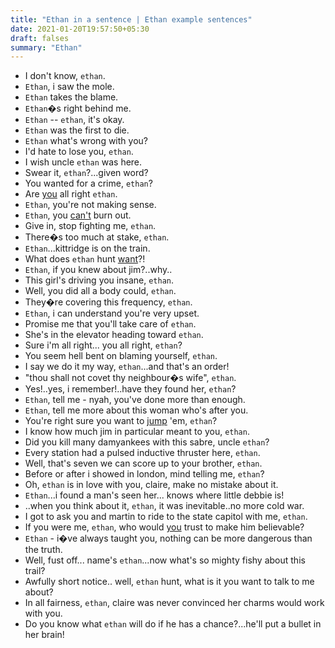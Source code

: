 ```yaml
---
title: "Ethan in a sentence | Ethan example sentences"
date: 2021-01-20T19:57:50+05:30
draft: falses
summary: "Ethan"
---
```

- I don't know, `ethan`.
- `Ethan`, i saw the mole.
- `Ethan` takes the blame.
- `Ethan`�s right behind me.
- `Ethan` -- `ethan`, it's okay.
- `Ethan` was the first to die.
- `Ethan` what's wrong with you?
- I'd hate to lose you, `ethan`.
- I wish uncle `ethan` was here.
- Swear it, `ethan`?...given word?
- You wanted for a crime, `ethan`?
- Are <u>you</u> all right `ethan`.
- `Ethan`, you're not making sense.
- `Ethan`, you <u>can't</u> burn out.
- Give in, stop fighting me, `ethan`.
- There�s too much at stake, `ethan`.
- `Ethan`...kittridge is on the train.
- What does `ethan` hunt <u>want</u>?!
- `Ethan`, if you knew about jim?..why..
- This girl's driving you insane, `ethan`.
- Well, you did all a body could, `ethan`.
- They�re covering this frequency, `ethan`.
- `Ethan`, i can understand you're very upset.
- Promise me that you'll take care of `ethan`.
- She's in the elevator heading toward `ethan`.
- Sure i'm all right... you all right, `ethan`?
- You seem hell bent on blaming yourself, `ethan`.
- I say we do it my way, `ethan`...and that's an order!
- "thou shall not covet thy neighbour�s wife", `ethan`.
- Yes!..yes, i remember!..have they found her, `ethan`?
- `Ethan`, tell me - nyah, you've done more than enough.
- `Ethan`, tell me more about this woman who's after you.
- You're right sure you want to <u>jump</u> 'em, `ethan`?
- I know how much jim in particular meant to you, `ethan`.
- Did you kill many damyankees with this sabre, uncle `ethan`?
- Every station had a pulsed inductive thruster here, `ethan`.
- Well, that's seven we can score up to your brother, `ethan`.
- Before or after i showed in london, mind telling me, `ethan`?
- Oh, `ethan` is in love with you, claire, make no mistake about it.
- `Ethan`...i found a man's seen her... knows where little debbie is!
- ..when you think about it, `ethan`, it was inevitable..no more cold war.
- I got to ask you and martin to ride to the state capitol with me, `ethan`.
- If you were me, `ethan`, who would <u>you</u> trust to make him believable?
- `Ethan` - i�ve always taught you, nothing can be more dangerous than the truth.
- Well, fust off... name's `ethan`...now what's so mighty fishy about this trail?
- Awfully short notice.. well, `ethan` hunt, what is it you want to talk to me about?
- In all fairness, `ethan`, claire was never convinced her charms would work with you.
- Do you know what `ethan` will do if he has a chance?...he'll put a bullet in her brain!
                 
